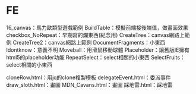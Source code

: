 # FE

16_canvas：馬力歐類型遊戲範例
BuildTable：模擬前端接後端值，做畫面效果
checkbox_NoRepeat：早期寫的爛東西(紀念用)
CreateTree：canvas網路上範例
CreateTree2：canvas網路上範例
DocumentFragments：小東西
Idontknow：意義不明
Moveball：用滑鼠移動球體
Placeholder：讓舊版IE擁有html5的placeholder功能
RepeatSelect：select相關的小東西
SelectFruits：select相關的小東西

cloneRow.html：用jq的clone複製模板
delegateEvent.html：委派事件
draw_sloth.html：畫圖
MDN_Cavans.html：畫圖
踩地雷.html：踩地雷